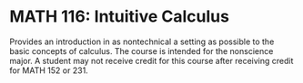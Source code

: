 # MATH 116: Intuitive Calculus

Provides an introduction in as nontechnical a setting as possible to the basic concepts of calculus. The course is intended for the nonscience major. A student may not receive credit for this course after receiving credit for MATH 152 or 231.